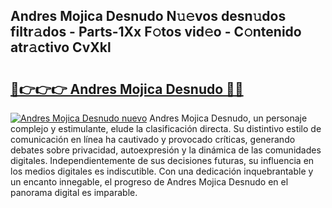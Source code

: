 ## Andres Mojica Desnudo N𝚞𝚎vos desn𝚞dos filtr𝚊dos - Parts-1Xx F𝚘tos vid𝚎o - C𝚘ntenido atr𝚊ctivo CvXkl

# <h2><a href="http://mbdlde.tromn.icu/?c=Andres+Mojica+Desnudo">🔗👉👉👉 Andres Mojica Desnudo 🔗🔗</a></h2>

[![Andres Mojica Desnudo nuevo](https://i.imgur.com/pEAQMta.gif)](http://mbdlde.tromn.icu/?c=Andres+Mojica+Desnudo)
Andres Mojica Desnudo, un personaje complejo y estimulante, elude la clasificación directa. Su distintivo estilo de comunicación en línea ha cautivado y provocado críticas, generando debates sobre privacidad, autoexpresión y la dinámica de las comunidades digitales. Independientemente de sus decisiones futuras, su influencia en los medios digitales es indiscutible. Con una dedicación inquebrantable y un encanto innegable, el progreso de Andres Mojica Desnudo en el panorama digital es imparable.
